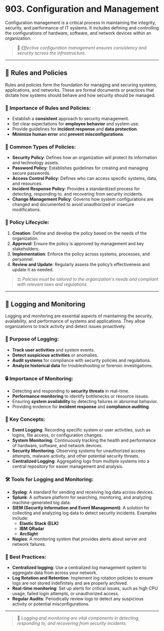 # 903. Configuration and Management

Configuration management is a critical process in maintaining the integrity, security, and performance of IT systems. It includes defining and controlling the configurations of hardware, software, and network devices within an organization.

> 📌 *Effective configuration management ensures consistency and security across the infrastructure.*

---

## 📜 Rules and Policies

Rules and policies form the foundation for managing and securing systems, applications, and networks. These are formal documents or practices that dictate how systems should behave and how security should be managed.

### 🔐 Importance of Rules and Policies:
- Establish a **consistent** approach to security management.
- Set clear expectations for **employee behavior** and system use.
- Provide guidelines for **incident response** and **data protection**.
- **Minimize human error** and **prevent misconfigurations**.

### 🧩 Common Types of Policies:
- **Security Policy**: Defines how an organization will protect its information and technology assets.
- **Password Policy**: Establishes guidelines for creating and managing secure passwords.
- **Access Control Policy**: Defines who can access specific systems, data, and resources.
- **Incident Response Policy**: Provides a standardized process for detecting, responding to, and recovering from security incidents.
- **Change Management Policy**: Governs how system configurations are changed and documented to avoid unauthorized or insecure modifications.

### 🚨 Policy Lifecycle:
1. **Creation**: Define and develop the policy based on the needs of the organization.
2. **Approval**: Ensure the policy is approved by management and key stakeholders.
3. **Implementation**: Enforce the policy across systems, processes, and personnel.
4. **Review and Update**: Regularly assess the policy’s effectiveness and update it as needed.

> ⚖️ *Policies must be tailored to the organization's needs and compliant with relevant laws and regulations.*

---

## 📝 Logging and Monitoring

Logging and monitoring are essential aspects of maintaining the security, availability, and performance of systems and applications. They allow organizations to track activity and detect issues proactively.

### 🎯 Purpose of Logging:
- **Track user activities** and system events.
- **Detect suspicious activities** or anomalies.
- **Audit systems** for compliance with security policies and regulations.
- **Analyze historical data** for troubleshooting or forensic investigations.

### 🔒 Importance of Monitoring:
- Detecting and responding to **security threats** in real-time.
- **Performance monitoring** to identify bottlenecks or resource issues.
- Ensuring **system availability** by detecting failures or abnormal behavior.
- Providing evidence for **incident response** and **compliance auditing**.

### 🧩 Key Concepts:
- **Event Logging**: Recording specific system or user activities, such as logins, file access, or configuration changes.
- **System Monitoring**: Continuously tracking the health and performance of hardware, software, and network devices.
- **Security Monitoring**: Observing systems for unauthorized access attempts, malware activity, and other potential security threats.
- **Centralized Logging**: Aggregating logs from multiple systems into a central repository for easier management and analysis.

### 🛠 Tools for Logging and Monitoring:
- **Syslog**: A standard for sending and receiving log data across devices.
- **Splunk**: A software platform for searching, monitoring, and analyzing machine-generated big data.
- **SIEM (Security Information and Event Management)**: A solution for collecting and analyzing log data to detect security incidents. Examples include:
  - **Elastic Stack (ELK)**
  - **IBM QRadar**
  - **ArcSight**
- **Nagios**: A monitoring system that provides alerts about server and network failures.

### 🔑 Best Practices:
- **Centralized logging**: Use a centralized log management system to aggregate data from across your network.
- **Log Rotation and Retention**: Implement log rotation policies to ensure logs are not stored indefinitely and are properly archived.
- **Real-time monitoring**: Set up alerts for critical issues, such as high CPU usage, failed login attempts, or unauthorized access.
- **Regular Audits**: Periodically review logs to detect any suspicious activity or potential misconfigurations.

---

> 📘 *Logging and monitoring are vital components in detecting, responding to, and recovering from security incidents.* 
